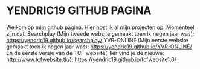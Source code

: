 # YENDRIC19 GITHUB PAGINA
Welkom op mijn github pagina.
Hier host ik al mijn projecten op.
Momenteel zijn dat:
Searchplay (Mijn tweede website gemaakt toen ik negen jaar was): https://yendric19.github.io/searchplay/
YVR-ONLINE (Mijn eerste website gemaakt toen ik negen jaar was): https://yendric19.github.io/YVR-ONLINE/
En de eerste versie van de TCF website(Hier vind je de nieuwe: http://www.tcfwebsite.tk/): https://yendric19.github.io/tcfwebsite1.0/
